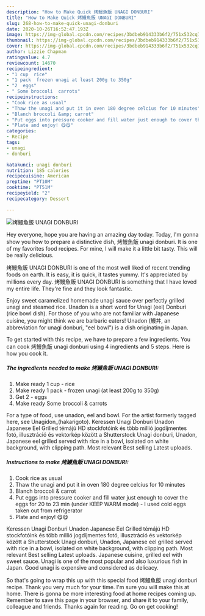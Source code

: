 ```yaml
---
description: "How to Make Quick 烤鰻魚飯 UNAGI DONBURI"
title: "How to Make Quick 烤鰻魚飯 UNAGI DONBURI"
slug: 268-how-to-make-quick-unagi-donburi
date: 2020-10-26T16:52:47.193Z
image: https://img-global.cpcdn.com/recipes/3bdbeb914333b6f2/751x532cq70/烤鰻魚飯-unagi-donburi-recipe-main-photo.jpg
thumbnail: https://img-global.cpcdn.com/recipes/3bdbeb914333b6f2/751x532cq70/烤鰻魚飯-unagi-donburi-recipe-main-photo.jpg
cover: https://img-global.cpcdn.com/recipes/3bdbeb914333b6f2/751x532cq70/烤鰻魚飯-unagi-donburi-recipe-main-photo.jpg
author: Lizzie Chapman
ratingvalue: 4.7
reviewcount: 14670
recipeingredient:
- "1 cup  rice"
- "1 pack  frozen unagi at least 200g to 350g"
- "2  eggs"
- " Some broccoli  carrots"
recipeinstructions:
- "Cook rice as usual"
- "Thaw the unagi and put it in oven 180 degree celcius for 10 minutes"
- "Blanch broccoli &amp; carrot"
- "Put eggs into pressure cooker and fill water just enough to cover the eggs for 20 to 23 min (under KEEP WARM mode) - I used cold eggs taken out from refrigerator"
- "Plate and enjoy! 😋😋"
categories:
- Recipe
tags:
- unagi
- donburi

katakunci: unagi donburi 
nutrition: 185 calories
recipecuisine: American
preptime: "PT10M"
cooktime: "PT51M"
recipeyield: "2"
recipecategory: Dessert

---
```



![烤鰻魚飯 UNAGI DONBURI](https://img-global.cpcdn.com/recipes/3bdbeb914333b6f2/751x532cq70/烤鰻魚飯-unagi-donburi-recipe-main-photo.jpg)

Hey everyone, hope you are having an amazing day today. Today, I'm gonna show you how to prepare a distinctive dish, 烤鰻魚飯 unagi donburi. It is one of my favorites food recipes. For mine, I will make it a little bit tasty. This will be really delicious.

烤鰻魚飯 UNAGI DONBURI is one of the most well liked of recent trending foods on earth. It is easy, it is quick, it tastes yummy. It's appreciated by millions every day. 烤鰻魚飯 UNAGI DONBURI is something that I have loved my entire life. They're fine and they look fantastic.

Enjoy sweet caramelized homemade unagi sauce over perfectly grilled unagi and steamed rice. Unadon is a short word for Unagi (eel) Donburi (rice bowl dish). For those of you who are not familiar with Japanese cuisine, you might think we are barbaric eaters! Unadon (鰻丼, an abbreviation for unagi donburi, &#34;eel bowl&#34;) is a dish originating in Japan.


To get started with this recipe, we have to prepare a few ingredients. You can cook 烤鰻魚飯 unagi donburi using 4 ingredients and 5 steps. Here is how you cook it.

<!--inarticleads1-->

##### The ingredients needed to make 烤鰻魚飯 UNAGI DONBURI:

1. Make ready 1 cup - rice
1. Make ready 1 pack - frozen unagi (at least 200g to 350g)
1. Get 2 - eggs
1. Make ready  Some broccoli &amp; carrots


For a type of food, use unadon, eel and bowl. For the artist formerly tagged here, see Unagidon_(hakarigoto). Keressen Unagi Donburi Unadon Japanese Eel Grilled témájú HD stockfotóink és több millió jogdíjmentes fotó, illusztráció és vektorkép között a Shutterstock Unagi donburi, Unadon, Japanese eel grilled served with rice in a bowl, isolated on white background, with clipping path. Most relevant Best selling Latest uploads. 

<!--inarticleads2-->

##### Instructions to make 烤鰻魚飯 UNAGI DONBURI:

1. Cook rice as usual
1. Thaw the unagi and put it in oven 180 degree celcius for 10 minutes
1. Blanch broccoli &amp; carrot
1. Put eggs into pressure cooker and fill water just enough to cover the eggs for 20 to 23 min (under KEEP WARM mode) - I used cold eggs taken out from refrigerator
1. Plate and enjoy! 😋😋


Keressen Unagi Donburi Unadon Japanese Eel Grilled témájú HD stockfotóink és több millió jogdíjmentes fotó, illusztráció és vektorkép között a Shutterstock Unagi donburi, Unadon, Japanese eel grilled served with rice in a bowl, isolated on white background, with clipping path. Most relevant Best selling Latest uploads. Japanese cuisine, grilled eel with sweet sauce. Unagi is one of the most popular and also luxurious fish in Japan. Good unagi is expensive and considered as delicacy. 

So that's going to wrap this up with this special food 烤鰻魚飯 unagi donburi recipe. Thank you very much for your time. I'm sure you will make this at home. There is gonna be more interesting food at home recipes coming up. Remember to save this page in your browser, and share it to your family, colleague and friends. Thanks again for reading. Go on get cooking!
